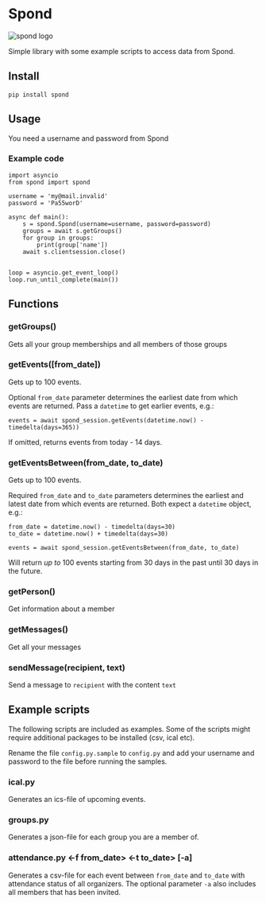 # Spond
![spond logo](https://github.com/Olen/Spond/blob/main/images/spond-logo.png?raw=true)

Simple library with some example scripts to access data from Spond.

## Install

`pip install spond`

## Usage

You need a username and password from Spond



### Example code

```
import asyncio
from spond import spond

username = 'my@mail.invalid'
password = 'Pa55worD'

async def main():
    s = spond.Spond(username=username, password=password)
    groups = await s.getGroups()
    for group in groups:
        print(group['name'])
    await s.clientsession.close()


loop = asyncio.get_event_loop()
loop.run_until_complete(main())

```

## Functions

### getGroups()
Gets all your group memberships and all members of those groups

### getEvents([from_date])
Gets up to 100 events.

Optional `from_date` parameter determines the earliest date from which events are returned.
Pass a `datetime` to get earlier events, e.g.:
```
events = await spond_session.getEvents(datetime.now() - timedelta(days=365))
```
If omitted, returns events from today - 14 days.


### getEventsBetween(from_date, to_date)
Gets up to 100 events.

Required `from_date` and `to_date` parameters determines the earliest and latest date from which events are returned.
Both expect a `datetime` object, e.g.:
```
from_date = datetime.now() - timedelta(days=30)
to_date = datetime.now() + timedelta(days=30)

events = await spond_session.getEventsBetween(from_date, to_date)
```
Will return _up to_ 100 events starting from 30 days in the past until 30 days in the future.



### getPerson()
Get information about a member

### getMessages()
Get all your messages

### sendMessage(recipient, text)
Send a message to `recipient` with the content `text`

## Example scripts

The following scripts are included as examples.  Some of the scripts might require additional packages to be installed (csv, ical etc).

Rename the file `config.py.sample` to `config.py` and add your username and password to the file before running the samples.

### ical.py
Generates an ics-file of upcoming events.

### groups.py
Generates a json-file for each group you are a member of.

### attendance.py &lt;-f from_date&gt; &lt;-t to_date&gt; [-a]
Generates a csv-file for each event between `from_date` and `to_date` with attendance status of all organizers.  The optional parameter `-a` also includes all members that has been invited.

